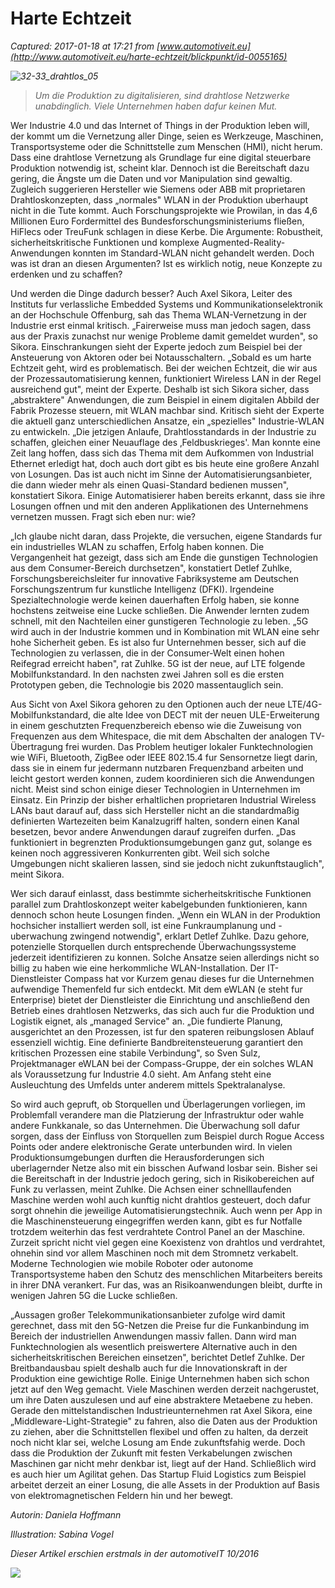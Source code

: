 # Harte Echtzeit

_Captured: 2017-01-18 at 17:21 from [www.automotiveit.eu](http://www.automotiveit.eu/harte-echtzeit/blickpunkt/id-0055165)_

_![32-33_drahtlos_05](http://www.automotiveit.eu/wp-content/uploads/2017/01/32-33_Drahtlos_05.jpg)_

> _Um die Produktion zu digitalisieren, sind drahtlose Netzwerke unabdinglich. Viele Unternehmen haben dafur keinen Mut._

Wer Industrie 4.0 und das Internet of Things in der Produktion leben will, der kommt um die Vernetzung aller Dinge, seien es Werkzeuge, Maschinen, Transportsysteme oder die Schnittstelle zum Menschen (HMI), nicht herum. Dass eine drahtlose Vernetzung als Grundlage fur eine digital steuerbare Produktion notwendig ist, scheint klar. Dennoch ist die Bereitschaft dazu gering, die Ängste um die Daten und vor Manipulation sind gewaltig. Zugleich suggerieren Hersteller wie Siemens oder ABB mit proprietaren Drahtloskonzepten, dass „normales" WLAN in der Produktion uberhaupt nicht in die Tute kommt. Auch Forschungsprojekte wie Prowilan, in das 4,6 Millionen Euro Fordermittel des Bundesforschungsministeriums fließen, HiFlecs oder TreuFunk schlagen in diese Kerbe. Die Argumente: Robustheit, sicherheitskritische Funktionen und komplexe Augmented-Reality-Anwendungen konnten im Standard-WLAN nicht gehandelt werden. Doch was ist dran an diesen Argumenten? Ist es wirklich notig, neue Konzepte zu erdenken und zu schaffen?

Und werden die Dinge dadurch besser? Auch Axel Sikora, Leiter des Instituts fur verlassliche Embedded Systems und Kommunikationselektronik an der Hochschule Offenburg, sah das Thema WLAN-Vernetzung in der Industrie erst einmal kritisch. „Fairerweise muss man jedoch sagen, dass aus der Praxis zunachst nur wenige Probleme damit gemeldet wurden", so Sikora. Einschrankungen sieht der Experte jedoch zum Beispiel bei der Ansteuerung von Aktoren oder bei Notausschaltern. „Sobald es um harte Echtzeit geht, wird es problematisch. Bei der weichen Echtzeit, die wir aus der Prozessautomatisierung kennen, funktioniert Wireless LAN in der Regel ausreichend gut", meint der Experte. Deshalb ist sich Sikora sicher, dass „abstraktere" Anwendungen, die zum Beispiel in einem digitalen Abbild der Fabrik Prozesse steuern, mit WLAN machbar sind. Kritisch sieht der Experte die aktuell ganz unterschiedlichen Ansatze, ein „spezielles" Industrie-WLAN zu entwickeln. „Die jetzigen Anlaufe, Drahtlosstandards in der Industrie zu schaffen, gleichen einer Neuauflage des ‚Feldbuskrieges'. Man konnte eine Zeit lang hoffen, dass sich das Thema mit dem Aufkommen von Industrial Ethernet erledigt hat, doch auch dort gibt es bis heute eine großere Anzahl von Losungen. Das ist auch nicht im Sinne der Automatisierungsanbieter, die dann wieder mehr als einen Quasi-Standard bedienen mussen", konstatiert Sikora. Einige Automatisierer haben bereits erkannt, dass sie ihre Losungen offnen und mit den anderen Applikationen des Unternehmens vernetzen mussen. Fragt sich eben nur: wie?

„Ich glaube nicht daran, dass Projekte, die versuchen, eigene Standards fur ein industrielles WLAN zu schaffen, Erfolg haben konnen. Die Vergangenheit hat gezeigt, dass sich am Ende die gunstigen Technologien aus dem Consumer-Bereich durchsetzen", konstatiert Detlef Zuhlke, Forschungsbereichsleiter fur innovative Fabriksysteme am Deutschen Forschungszentrum fur kunstliche Intelligenz (DFKI). Irgendeine Spezialtechnologie werde keinen dauerhaften Erfolg haben, sie konne hochstens zeitweise eine Lucke schließen. Die Anwender lernten zudem schnell, mit den Nachteilen einer gunstigeren Technologie zu leben. „5G wird auch in der Industrie kommen und in Kombination mit WLAN eine sehr hohe Sicherheit geben. Es ist also fur Unternehmen besser, sich auf die Technologien zu verlassen, die in der Consumer-Welt einen hohen Reifegrad erreicht haben", rat Zuhlke. 5G ist der neue, auf LTE folgende Mobilfunkstandard. In den nachsten zwei Jahren soll es die ersten Prototypen geben, die Technologie bis 2020 massentauglich sein.

Aus Sicht von Axel Sikora gehoren zu den Optionen auch der neue LTE/4G-Mobilfunkstandard, die alte Idee von DECT mit der neuen ULE-Erweiterung in einem geschutzten Frequenzbereich ebenso wie die Zuweisung von Frequenzen aus dem Whitespace, die mit dem Abschalten der analogen TV-Übertragung frei wurden. Das Problem heutiger lokaler Funktechnologien wie WiFi, Bluetooth, ZigBee oder IEEE 802.15.4 fur Sensornetze liegt darin, dass sie in einem fur jedermann nutzbaren Frequenzband arbeiten und leicht gestort werden konnen, zudem koordinieren sich die Anwendungen nicht. Meist sind schon einige dieser Technologien in Unternehmen im Einsatz. Ein Prinzip der bisher erhaltlichen proprietaren Industrial Wireless LANs baut darauf auf, dass sich Hersteller nicht an die standardmaßig definierten Wartezeiten beim Kanalzugriff halten, sondern einen Kanal besetzen, bevor andere Anwendungen darauf zugreifen durfen. „Das funktioniert in begrenzten Produktionsumgebungen ganz gut, solange es keinen noch aggressiveren Konkurrenten gibt. Weil sich solche Umgebungen nicht skalieren lassen, sind sie jedoch nicht zukunftstauglich", meint Sikora.

Wer sich darauf einlasst, dass bestimmte sicherheitskritische Funktionen parallel zum Drahtloskonzept weiter kabelgebunden funktionieren, kann dennoch schon heute Losungen finden. „Wenn ein WLAN in der Produktion hochsicher installiert werden soll, ist eine Funkraumplanung und -uberwachung zwingend notwendig", erklart Detlef Zuhlke. Dazu gehore, potenzielle Storquellen durch entsprechende Überwachungssysteme jederzeit identifizieren zu konnen. Solche Ansatze seien allerdings nicht so billig zu haben wie eine herkommliche WLAN-Installation. Der IT-Dienstleister Compass hat vor Kurzem genau dieses fur die Unternehmen aufwendige Themenfeld fur sich entdeckt. Mit dem eWLAN (e steht fur Enterprise) bietet der Dienstleister die Einrichtung und anschließend den Betrieb eines drahtlosen Netzwerks, das sich auch fur die Produktion und Logistik eignet, als „managed Service" an. „Die fundierte Planung, ausgerichtet an den Prozessen, ist fur den spateren reibungslosen Ablauf essenziell wichtig. Eine definierte Bandbreitensteuerung garantiert den kritischen Prozessen eine stabile Verbindung", so Sven Sulz, Projektmanager eWLAN bei der Compass-Gruppe, der ein solches WLAN als Voraussetzung fur Industrie 4.0 sieht. Am Anfang steht eine Ausleuchtung des Umfelds unter anderem mittels Spektralanalyse.

So wird auch gepruft, ob Storquellen und Überlagerungen vorliegen, im Problemfall verandere man die Platzierung der Infrastruktur oder wahle andere Funkkanale, so das Unternehmen. Die Überwachung soll dafur sorgen, dass der Einfluss von Storquellen zum Beispiel durch Rogue Access Points oder andere elektronische Gerate unterbunden wird. In vielen Produktionsumgebungen durften die Herausforderungen sich uberlagernder Netze also mit ein bisschen Aufwand losbar sein. Bisher sei die Bereitschaft in der Industrie jedoch gering, sich in Risikobereichen auf Funk zu verlassen, meint Zuhlke. Die Achsen einer schnelllaufenden Maschine werden wohl auch kunftig nicht drahtlos gesteuert, doch dafur sorgt ohnehin die jeweilige Automatisierungstechnik. Auch wenn per App in die Maschinensteuerung eingegriffen werden kann, gibt es fur Notfalle trotzdem weiterhin das fest verdrahtete Control Panel an der Maschine. Zurzeit spricht nicht viel gegen eine Koexistenz von drahtlos und verdrahtet, ohnehin sind vor allem Maschinen noch mit dem Stromnetz verkabelt. Moderne Technologien wie mobile Roboter oder autonome Transportsysteme haben den Schutz des menschlichen Mitarbeiters bereits in ihrer DNA verankert. Fur das, was an Risikoanwendungen bleibt, durfte in wenigen Jahren 5G die Lucke schließen.

„Aussagen großer Telekommunikationsanbieter zufolge wird damit gerechnet, dass mit den 5G-Netzen die Preise fur die Funkanbindung im Bereich der industriellen Anwendungen massiv fallen. Dann wird man Funktechnologien als wesentlich preiswertere Alternative auch in den sicherheitskritischen Bereichen einsetzen", berichtet Detlef Zuhlke. Der Breitbandausbau spielt deshalb auch fur die Innovationskraft in der Produktion eine gewichtige Rolle. Einige Unternehmen haben sich schon jetzt auf den Weg gemacht. Viele Maschinen werden derzeit nachgerustet, um ihre Daten auszulesen und auf eine abstraktere Metaebene zu heben. Gerade den mittelstandischen Industrieunternehmen rat Axel Sikora, eine „Middleware-Light-Strategie" zu fahren, also die Daten aus der Produktion zu ziehen, aber die Schnittstellen flexibel und offen zu halten, da derzeit noch nicht klar sei, welche Losung am Ende zukunftsfahig werde. Doch dass die Produktion der Zukunft mit festen Verkabelungen zwischen Maschinen gar nicht mehr denkbar ist, liegt auf der Hand. Schließlich wird es auch hier um Agilitat gehen. Das Startup Fluid Logistics zum Beispiel arbeitet derzeit an einer Losung, die alle Assets in der Produktion auf Basis von elektromagnetischen Feldern hin und her bewegt.

_Autorin: Daniela Hoffmann_

_Illustration: Sabina Vogel_

_Dieser Artikel erschien erstmals in der automotiveIT 10/2016_

![](https://adserver.automotiveit.eu/www/images/6adf53c7a825e39d1f8ac9a4a7d3aeb4.png)
